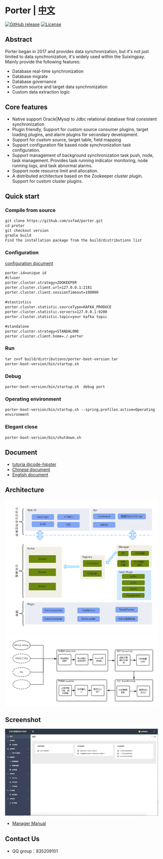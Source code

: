 # Porter | [中文](./README.md)

[![GitHub release](https://img.shields.io/badge/release-2.0.2-blue.svg)](https://github.com/sxfad/porter)
[![License](https://img.shields.io/badge/license-Apache%202-4EB1BA.svg)](https://www.apache.org/licenses/LICENSE-2.0.html)



## Abstract

Porter began in 2017 and provides data synchronization, but it's not just limited to data synchronization, it's widely used within the Suixingpay. Mainly provide the following features:

+ Database real-time synchronization
+ Database migrate
+ Database governance
+ Custom source and target data synchronization
+ Custom data extraction logic
 



## Core features

+ Native support Oracle|Mysql to Jdbc relational database final consistent synchronization
+ Plugin friendly, Support for custom source consumer plugins, target loading plugins, and alarm plugins for secondary development.
+ Support for custom source, target table, field mapping
+ Support configuration file based node synchronization task configuration.
+ Support management of background synchronization task push, node, task management. Provides task running indicator monitoring, node running logs, and task abnormal alarms.
+ Support node resource limit and allocation.
+ A distributed architecture based on the Zookeeper cluster plugin. Support for custom cluster plugins.

## Quick start

### Compile from source
```
git clone https://github.com/sxfad/porter.git
cd proter
git checkout version
gradle build
Find the installation package from the build/distributions list
```

### Configuration
[configuration document](https://github.com/sxfad/porter/blob/master/doc/profiles.md)

```
porter.id=unique id
#cluser
porter.cluster.strategy=ZOOKEEPER
porter.cluster.client.url=127.0.0.1:2181
porter.cluster.client.sessionTimeout=100000

#stastistics
porter.cluster.statistic.sourceType=KAFKA_PRODUCE
porter.cluster.statistic.servers=127.0.0.1:9200
porter.cluster.statistic.topic=your kafka topic

#standalone
porter.cluster.strategy=STANDALONE
porter.cluster.client.home=./.porter
```

### Run
```
tar zxvf build/distributions/porter-boot-version.tar
porter-boot-version/bin/startup.sh
```

### Debug
```
porter-boot-version/bin/startup.sh  debug port
```
### Operating environment
```
porter-boot-version/bin/startup.sh --spring.profiles.active=Operating environment
```
### Elegant close
```
porter-boot-version/bin/shutdown.sh
```

## Document
+ [tutoria @code-hipster](./doc/tutorial.md)
+ [Chinese document](./doc/document.md)
+ [English document](./doc/document_EN.md)

## Architecture
![architecture_design](doc/img/architecture.png)
![dataflow](doc/img/workflow.png)


## Screenshot

![Home](doc/img/Home.png)
+ [Manager Manual](./doc/manager_manual.md)


## Contact Us

* QQ group：835209101